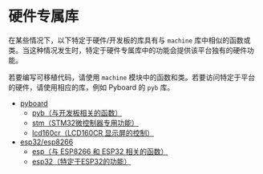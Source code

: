 # 硬件专属库

在某些情况下，以下特定于硬件/开发板的库具有与 `machine` 库中相似的函数或类。当这种情况发生时，特定于硬件专属库中的功能会提供该平台独有的硬件功能。

若要编写可移植代码，请使用 `machine` 模块中的函数和类。若要访问特定于平台的硬件，请使用相应的库，例如 Pyboard 的 `pyb` 库。

- [pyboard](pyboard/readme.md)
  - [pyb（与开发板相关的函数）](pyboard/pyb/readme.md)
  - [stm（STM32微控制器专用功能）](pyboard/stm/readme.md)
  - [lcd160cr（LCD160CR 显示屏的控制）](pyboard/lcd160cr/readme.md)
- [esp32/esp8266](esp8266_esp32/readme.md)
  - [esp（与 ESP8266 和 ESP32 相关的函数）](esp8266_esp32/esp/readme.md)
  - [esp32（特定于ESP32的功能）](esp8266_esp32/esp32/readme.md)